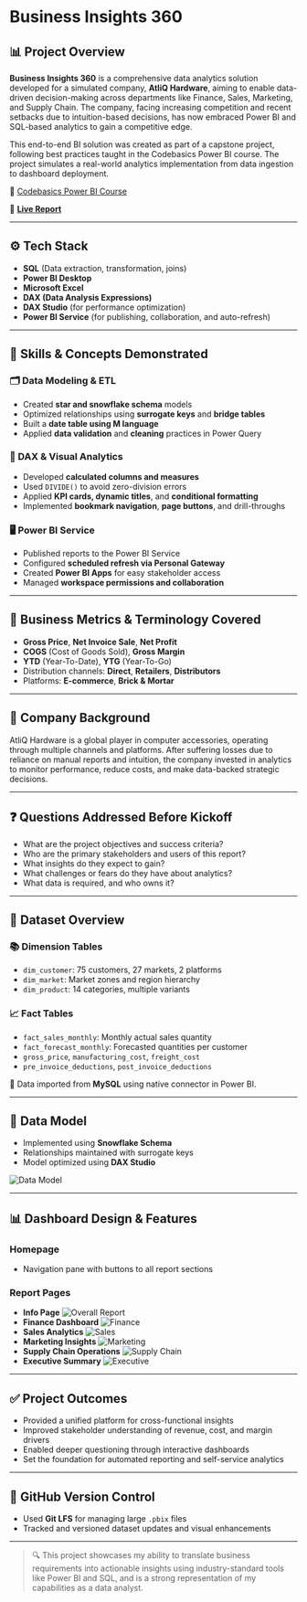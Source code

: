
# Business Insights 360

## 📊 Project Overview  
**Business Insights 360** is a comprehensive data analytics solution developed for a simulated company, **AtliQ Hardware**, aiming to enable data-driven decision-making across departments like Finance, Sales, Marketing, and Supply Chain. The company, facing increasing competition and recent setbacks due to intuition-based decisions, has now embraced Power BI and SQL-based analytics to gain a competitive edge.  

This end-to-end BI solution was created as part of a capstone project, following best practices taught in the Codebasics Power BI course. The project simulates a real-world analytics implementation from data ingestion to dashboard deployment.

🔗 [Codebasics Power BI Course](https://www.codebasics.io)

🔗 **[Live Report](https://app.powerbi.com/view?r=eyJrIjoiYjBlNzQ5YjMtZjk3NC00MTEwLTk3NWYtMjlkZDA2MDY3ODNkIiwidCI6ImM2ZTU0OWIzLTVmNDUtNDAzMi1hYWU5LWQ0MjQ0ZGM1YjJjNCJ9)**

---

## ⚙️ Tech Stack

- **SQL** (Data extraction, transformation, joins)
- **Power BI Desktop**
- **Microsoft Excel**
- **DAX (Data Analysis Expressions)**
- **DAX Studio** (for performance optimization)
- **Power BI Service** (for publishing, collaboration, and auto-refresh)

---

## 🧠 Skills & Concepts Demonstrated

### 🗂️ Data Modeling & ETL
- Created **star and snowflake schema** models
- Optimized relationships using **surrogate keys** and **bridge tables**
- Built a **date table using M language**
- Applied **data validation** and **cleaning** practices in Power Query

### 📐 DAX & Visual Analytics
- Developed **calculated columns and measures**
- Used `DIVIDE()` to avoid zero-division errors
- Applied **KPI cards, dynamic titles**, and **conditional formatting**
- Implemented **bookmark navigation**, **page buttons**, and drill-throughs

### 🖥️ Power BI Service
- Published reports to the Power BI Service
- Configured **scheduled refresh via Personal Gateway**
- Created **Power BI Apps** for easy stakeholder access
- Managed **workspace permissions and collaboration**

---

## 🧾 Business Metrics & Terminology Covered
- **Gross Price**, **Net Invoice Sale**, **Net Profit**
- **COGS** (Cost of Goods Sold), **Gross Margin**
- **YTD** (Year-To-Date), **YTG** (Year-To-Go)
- Distribution channels: **Direct**, **Retailers**, **Distributors**
- Platforms: **E-commerce**, **Brick & Mortar**

---

## 🏢 Company Background
AtliQ Hardware is a global player in computer accessories, operating through multiple channels and platforms. After suffering losses due to reliance on manual reports and intuition, the company invested in analytics to monitor performance, reduce costs, and make data-backed strategic decisions.

---

## ❓ Questions Addressed Before Kickoff
- What are the project objectives and success criteria?
- Who are the primary stakeholders and users of this report?
- What insights do they expect to gain?
- What challenges or fears do they have about analytics?
- What data is required, and who owns it?

---

## 🧾 Dataset Overview

### 📚 Dimension Tables
- `dim_customer`: 75 customers, 27 markets, 2 platforms
- `dim_market`: Market zones and region hierarchy
- `dim_product`: 14 categories, multiple variants

### 📈 Fact Tables
- `fact_sales_monthly`: Monthly actual sales quantity
- `fact_forecast_monthly`: Forecasted quantities per customer
- `gross_price`, `manufacturing_cost`, `freight_cost`
- `pre_invoice_deductions`, `post_invoice_deductions`

📌 Data imported from **MySQL** using native connector in Power BI.

---

## 🧱 Data Model
- Implemented using **Snowflake Schema**
- Relationships maintained with surrogate keys
- Model optimized using **DAX Studio**
  
![Data Model](assets/model.png)

---

## 📊 Dashboard Design & Features

### Homepage
- Navigation pane with buttons to all report sections

### Report Pages
- **Info Page**
![Overall Report](assets/overview.gif)
- **Finance Dashboard**
![Finance](assets/Finance_View.gif)
- **Sales Analytics**
![Sales](assets/Sales_View.gif)
- **Marketing Insights**
![Marketing](assets/Marketing_View.gif)
- **Supply Chain Operations**
![Supply Chain](assets/Supply_Chain_View.gif)
- **Executive Summary**
![Executive](assets/Executive_View.gif)

---

## ✅ Project Outcomes
- Provided a unified platform for cross-functional insights
- Improved stakeholder understanding of revenue, cost, and margin drivers
- Enabled deeper questioning through interactive dashboards
- Set the foundation for automated reporting and self-service analytics

---

## 📁 GitHub Version Control
- Used **Git LFS** for managing large `.pbix` files
- Tracked and versioned dataset updates and visual enhancements

---

> 🔍 This project showcases my ability to translate business requirements into actionable insights using industry-standard tools like Power BI and SQL, and is a strong representation of my capabilities as a data analyst.

